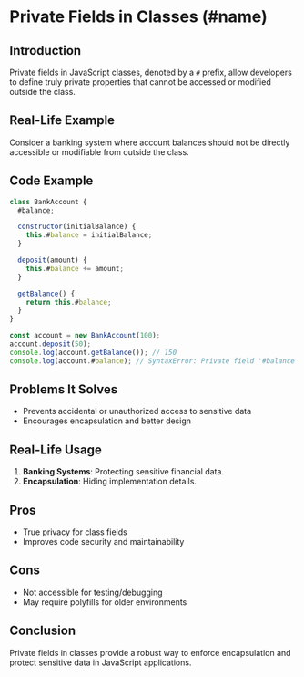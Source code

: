 # Private Fields in Classes (#name)

## Introduction
Private fields in JavaScript classes, denoted by a `#` prefix, allow developers to define truly private properties that cannot be accessed or modified outside the class.

## Real-Life Example
Consider a banking system where account balances should not be directly accessible or modifiable from outside the class.

## Code Example
```javascript
class BankAccount {
  #balance;

  constructor(initialBalance) {
    this.#balance = initialBalance;
  }

  deposit(amount) {
    this.#balance += amount;
  }

  getBalance() {
    return this.#balance;
  }
}

const account = new BankAccount(100);
account.deposit(50);
console.log(account.getBalance()); // 150
console.log(account.#balance); // SyntaxError: Private field '#balance' must be declared in an enclosing class
```

## Problems It Solves
- Prevents accidental or unauthorized access to sensitive data
- Encourages encapsulation and better design

## Real-Life Usage
1. **Banking Systems**: Protecting sensitive financial data.
2. **Encapsulation**: Hiding implementation details.

## Pros
- True privacy for class fields
- Improves code security and maintainability

## Cons
- Not accessible for testing/debugging
- May require polyfills for older environments

## Conclusion
Private fields in classes provide a robust way to enforce encapsulation and protect sensitive data in JavaScript applications.
